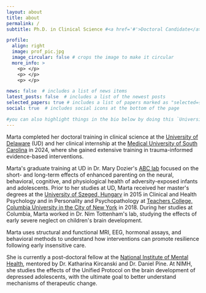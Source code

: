 ```yaml
---
layout: about
title: about
permalink: /
subtitle: Ph.D. in Clinical Science #<a href='#'>Doctoral Candidate</a> #. Address. Contacts. Moto. Etc.

profile:
  align: right
  image: prof_pic.jpg
  image_circular: false # crops the image to make it circular
  more_info: >
    <p> </p>
    <p> </p>
    <p> </p>

news: false  # includes a list of news items
latest_posts: false  # includes a list of the newest posts
selected_papers: true # includes a list of papers marked as "selected={true}"
social: true  # includes social icons at the bottom of the page

#you can also highlight things in the bio below by doing this `University of Delaware (UD)`
---
```



Marta completed her doctoral training in clinical science at the [University of Delaware](https://www.psych.udel.edu/graduate/areas-of-study/clinical-science) (UD) and her clinical internship at the [Medical University of South Carolina](https://medicine.musc.edu/departments/psychiatry/education/clinical-psychology) in 2024, where she gained extensive training in trauma-informed evidence-based interventions.

Marta's graduate training at UD in Dr. Mary Dozier's [ABC lab](https://www.abcintervention.org/) focused on the short- and long-term effects of enhanced parenting on the neural, behavioral, cognitive, and physiological health of adversity-exposed infants and adolescents. Prior to her studies at UD, Marta received her master's degrees at the [University of Szeged, Hungary](https://u-szeged.hu/english) in 2015 in Clinical and Health Psychology and in Personality and Psychopathology at [Teachers College, Columbia University in the City of New York](https://www.tc.columbia.edu/counseling-and-clinical-psychology/clinical/degrees--requirements/psychology-in-education-general-track-ma/) in 2018. During her studies at Columbia, Marta worked in Dr. Nim Tottenham's lab, studying the effects of early severe neglect on children's brain development.

Marta uses structural and functional MRI, EEG, hormonal assays, and behavioral methods to understand how interventions can promote resilience following early insensitive care.

She is currently a post-doctoral fellow at the [National Institute of Mental Health](https://www.nimh.nih.gov/research/research-conducted-at-nimh/research-areas/clinics-and-labs/edb/sdan), mentored by Dr. Katharina Kircanski and Dr. Daniel Pine. At NIMH, she studies the effects of the Unified Protocol on the brain development of depressed adolescents, with the ultimate goal to better understand mechanisms of therapeutic change.
